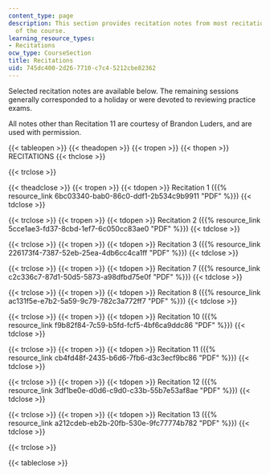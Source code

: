 ```yaml
---
content_type: page
description: This section provides recitation notes from most recitation sessions
  of the course.
learning_resource_types:
- Recitations
ocw_type: CourseSection
title: Recitations
uid: 745dc400-2d26-7710-c7c4-5212cbe82362
---
```


Selected recitation notes are available below. The remaining sessions generally corresponded to a holiday or were devoted to reviewing practice exams.

All notes other than Recitation 11 are courtesy of Brandon Luders, and are used with permission.

{{< tableopen >}}
{{< theadopen >}}
{{< tropen >}}
{{< thopen >}}
RECITATIONS
{{< thclose >}}

{{< trclose >}}

{{< theadclose >}}
{{< tropen >}}
{{< tdopen >}}
Recitation 1 ({{% resource_link 6bc03340-bab0-86c0-ddf1-2b534c9b9911 "PDF" %}})
{{< tdclose >}}

{{< trclose >}}
{{< tropen >}}
{{< tdopen >}}
Recitation 2 ({{% resource_link 5cce1ae3-fd37-8cbd-1ef7-6c050cc83ae0 "PDF" %}})
{{< tdclose >}}

{{< trclose >}}
{{< tropen >}}
{{< tdopen >}}
Recitation 3 ({{% resource_link 226173f4-7387-52eb-25ea-4db6cc4ca1ff "PDF" %}})
{{< tdclose >}}

{{< trclose >}}
{{< tropen >}}
{{< tdopen >}}
Recitation 7 ({{% resource_link c2c336c7-87d1-50d5-5873-a98dfbd75e0f "PDF" %}})
{{< tdclose >}}

{{< trclose >}}
{{< tropen >}}
{{< tdopen >}}
Recitation 8 ({{% resource_link ac131f5e-e7b2-5a59-9c79-782c3a772ff7 "PDF" %}})
{{< tdclose >}}

{{< trclose >}}
{{< tropen >}}
{{< tdopen >}}
Recitation 10 ({{% resource_link f9b82f84-7c59-b5fd-fcf5-4bf6ca9ddc86 "PDF" %}})
{{< tdclose >}}

{{< trclose >}}
{{< tropen >}}
{{< tdopen >}}
Recitation 11 ({{% resource_link cb4fd48f-2435-b6d6-7fb6-d3c3ecf9bc86 "PDF" %}})
{{< tdclose >}}

{{< trclose >}}
{{< tropen >}}
{{< tdopen >}}
Recitation 12 ({{% resource_link 3df1be0e-d0d6-c9d0-c33b-55b7e53af8ae "PDF" %}})
{{< tdclose >}}

{{< trclose >}}
{{< tropen >}}
{{< tdopen >}}
Recitation 13 ({{% resource_link a212cdeb-eb2b-20fb-530e-9fc77774b782 "PDF" %}})
{{< tdclose >}}

{{< trclose >}}

{{< tableclose >}}